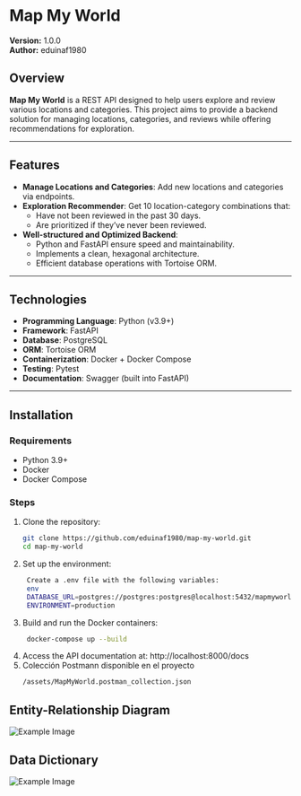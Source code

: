 # Map My World

**Version:** 1.0.0  
**Author:** eduinaf1980  

## **Overview**

**Map My World** is a REST API designed to help users explore and review various locations and categories. This project aims to provide a backend solution for managing locations, categories, and reviews while offering recommendations for exploration.

---

## **Features**

- **Manage Locations and Categories**: Add new locations and categories via endpoints.
- **Exploration Recommender**: Get 10 location-category combinations that:
  - Have not been reviewed in the past 30 days.
  - Are prioritized if they’ve never been reviewed.
- **Well-structured and Optimized Backend**:
  - Python and FastAPI ensure speed and maintainability.
  - Implements a clean, hexagonal architecture.
  - Efficient database operations with Tortoise ORM.

---

## **Technologies**

- **Programming Language**: Python (v3.9+)
- **Framework**: FastAPI
- **Database**: PostgreSQL
- **ORM**: Tortoise ORM
- **Containerization**: Docker + Docker Compose
- **Testing**: Pytest
- **Documentation**: Swagger (built into FastAPI)

---

## **Installation**

### **Requirements**
- Python 3.9+
- Docker
- Docker Compose

### **Steps**
1. Clone the repository:
   ```bash
   git clone https://github.com/eduinaf1980/map-my-world.git
   cd map-my-world
2. Set up the environment:
   ```bash
    Create a .env file with the following variables:
    env
    DATABASE_URL=postgres://postgres:postgres@localhost:5432/mapmyworld
    ENVIRONMENT=production
3. Build and run the Docker containers:
   ```bash
    docker-compose up --build
4. Access the API documentation at: http://localhost:8000/docs
5. Colección Postmann disponible en el proyecto
   ```bash
   /assets/MapMyWorld.postman_collection.json


## Entity-Relationship Diagram
![Example Image](assets/EERR_V1.png)

## Data Dictionary
![Example Image](assets/Ddata_V1.png)
